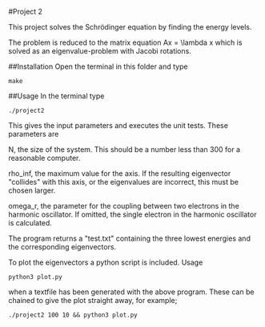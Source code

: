 #Project 2

This project solves the Schrödinger equation by finding the energy levels.

The problem is reduced to the matrix equation
Ax = \lambda x
which is solved as an eigenvalue-problem with Jacobi rotations.

##Installation
Open the terminal in this folder and type

```
make
```

##Usage
In the terminal type

```
./project2
```

This gives the input parameters and executes the unit tests. These parameters are


N, the size of the system. This should be a number less than 300 for a reasonable computer.

rho_inf, the maximum value for the axis. If the resulting eigenvector "collides" with this axis, or the eigenvalues are incorrect, this must be chosen larger.

omega_r, the parameter for the coupling between two electrons in the harmonic oscillator. If omitted, the single electron in the harmonic oscillator is calculated.

The program returns a "test.txt" containing the three lowest energies and the corresponding eigenvectors.


To plot the eigenvectors a python script is included. Usage

```
python3 plot.py
```

when a textfile has been generated with the above program. These can be chained to give the plot straight away, for example;

```
./project2 100 10 && python3 plot.py
```
